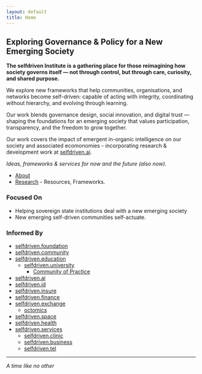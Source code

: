 ```yaml
---
layout: default
title: Home
---
```


## Exploring Governance & Policy for a New Emerging Society

**The selfdriven Institute is a gathering place for those reimagining how society governs itself — not through control, but through care, curiosity, and shared purpose.**

We explore new frameworks that help communities, organisations, and networks become self-driven: capable of acting with integrity, coordinating without hierarchy, and evolving through learning.

Our work blends governance design, social innovation, and digital trust — shaping the foundations for an emerging society that values participation, transparency, and the freedom to grow together.

Our work covers the impact of emergent in-organic intelligence on our society and associated ecomonomies - incorporating research & development work at [selfdriven.ai](https://selfdriven.ai).

*Ideas, frameworks & services for now and the future (also now).*

- [About](/about/) 
- [Research](/research/) - Resources, Frameworks.

### Focused On
- Helping sovereign state institutions deal with a new emerging society
- New emerging self-driven communities self-actuate. 

### Informed By
- [selfdriven.foundation](https://selfdriven.foundation)
- [selfdriven.community](https://selfdriven.community)
- [selfdriven.education](https://selfdriven.education)
    - [selfdriven.university](https://selfdriven.university)
        - [Community of Practice](https://www.selfdriven.university/community-of-practice.html)
- [selfdriven.ai](https://selfdriven.ai)
- [selfdriven.id](https://selfdriven.id)
- [selfdriven.insure](https://selfdriven.insure)
- [selfdriven.finance](https://selfdriven.finance)
- [selfdriven.exchange](https://selfdriven.exchange)
    - [octomics](https://octomics.io)
- [selfdriven.space](https://selfdriven.space)
- [selfdriven.health](https://selfdriven.health)
- [selfdriven.services](https://selfdriven.services)
    - [selfdriven.clinic](https://selfdriven.clinic)
    - [selfdriven.business](https://selfdriven.business)
    - [selfdriven.tel](https://selfdriven.tel)

---

*A time like no other*